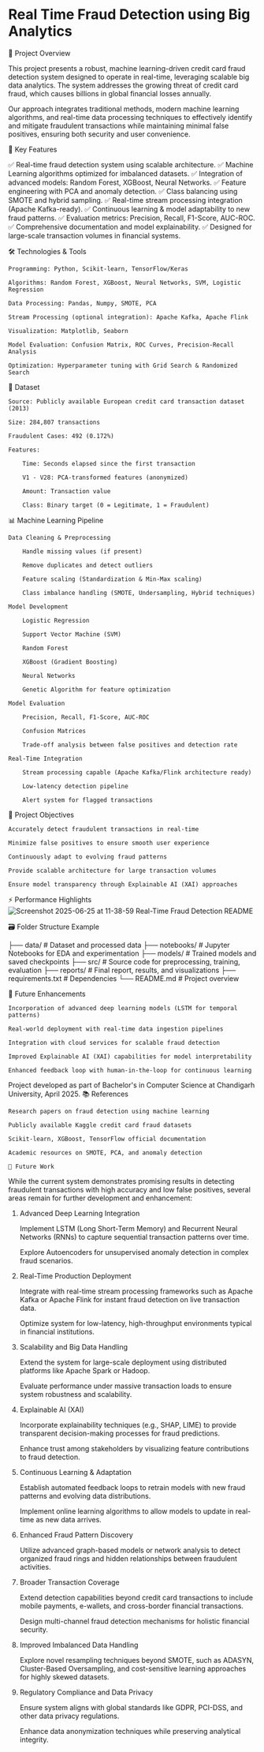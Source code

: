 # Real Time Fraud Detection using Big Analytics

📌 Project Overview

This project presents a robust, machine learning-driven credit card fraud detection system designed to operate in real-time, leveraging scalable big data analytics. The system addresses the growing threat of credit card fraud, which causes billions in global financial losses annually.

Our approach integrates traditional methods, modern machine learning algorithms, and real-time data processing techniques to effectively identify and mitigate fraudulent transactions while maintaining minimal false positives, ensuring both security and user convenience.

🔑 Key Features

✅ Real-time fraud detection system using scalable architecture.
✅ Machine Learning algorithms optimized for imbalanced datasets.
✅ Integration of advanced models: Random Forest, XGBoost, Neural Networks.
✅ Feature engineering with PCA and anomaly detection.
✅ Class balancing using SMOTE and hybrid sampling.
✅ Real-time stream processing integration (Apache Kafka-ready).
✅ Continuous learning & model adaptability to new fraud patterns.
✅ Evaluation metrics: Precision, Recall, F1-Score, AUC-ROC.
✅ Comprehensive documentation and model explainability.
✅ Designed for large-scale transaction volumes in financial systems.

🛠️ Technologies & Tools

    Programming: Python, Scikit-learn, TensorFlow/Keras

    Algorithms: Random Forest, XGBoost, Neural Networks, SVM, Logistic Regression

    Data Processing: Pandas, Numpy, SMOTE, PCA

    Stream Processing (optional integration): Apache Kafka, Apache Flink

    Visualization: Matplotlib, Seaborn

    Model Evaluation: Confusion Matrix, ROC Curves, Precision-Recall Analysis

    Optimization: Hyperparameter tuning with Grid Search & Randomized Search

📂 Dataset

    Source: Publicly available European credit card transaction dataset (2013)

    Size: 284,807 transactions

    Fraudulent Cases: 492 (0.172%)

    Features:

        Time: Seconds elapsed since the first transaction

        V1 - V28: PCA-transformed features (anonymized)

        Amount: Transaction value

        Class: Binary target (0 = Legitimate, 1 = Fraudulent)

📊 Machine Learning Pipeline

    Data Cleaning & Preprocessing

        Handle missing values (if present)

        Remove duplicates and detect outliers

        Feature scaling (Standardization & Min-Max scaling)

        Class imbalance handling (SMOTE, Undersampling, Hybrid techniques)

    Model Development

        Logistic Regression

        Support Vector Machine (SVM)

        Random Forest

        XGBoost (Gradient Boosting)

        Neural Networks

        Genetic Algorithm for feature optimization

    Model Evaluation

        Precision, Recall, F1-Score, AUC-ROC

        Confusion Matrices

        Trade-off analysis between false positives and detection rate

    Real-Time Integration

        Stream processing capable (Apache Kafka/Flink architecture ready)

        Low-latency detection pipeline

        Alert system for flagged transactions

🎯 Project Objectives

    Accurately detect fraudulent transactions in real-time

    Minimize false positives to ensure smooth user experience

    Continuously adapt to evolving fraud patterns

    Provide scalable architecture for large transaction volumes

    Ensure model transparency through Explainable AI (XAI) approaches

⚡ Performance Highlights
![Screenshot 2025-06-25 at 11-38-59 Real-Time Fraud Detection README](https://github.com/user-attachments/assets/4015716d-123d-48d6-b7ff-cd429b662d6b)

🗃️ Folder Structure Example

├── data/                  # Dataset and processed data
├── notebooks/             # Jupyter Notebooks for EDA and experimentation
├── models/                # Trained models and saved checkpoints
├── src/                   # Source code for preprocessing, training, evaluation
├── reports/               # Final report, results, and visualizations
├── requirements.txt       # Dependencies
└── README.md              # Project overview

🏁 Future Enhancements

    Incorporation of advanced deep learning models (LSTM for temporal patterns)

    Real-world deployment with real-time data ingestion pipelines

    Integration with cloud services for scalable fraud detection

    Improved Explainable AI (XAI) capabilities for model interpretability

    Enhanced feedback loop with human-in-the-loop for continuous learning


Project developed as part of Bachelor's in Computer Science at Chandigarh University, April 2025.
📚 References

    Research papers on fraud detection using machine learning

    Publicly available Kaggle credit card fraud datasets

    Scikit-learn, XGBoost, TensorFlow official documentation

    Academic resources on SMOTE, PCA, and anomaly detection

    🔮 Future Work

While the current system demonstrates promising results in detecting fraudulent transactions with high accuracy and low false positives, several areas remain for further development and enhancement:
1. Advanced Deep Learning Integration

    Implement LSTM (Long Short-Term Memory) and Recurrent Neural Networks (RNNs) to capture sequential transaction patterns over time.

    Explore Autoencoders for unsupervised anomaly detection in complex fraud scenarios.

2. Real-Time Production Deployment

    Integrate with real-time stream processing frameworks such as Apache Kafka or Apache Flink for instant fraud detection on live transaction data.

    Optimize system for low-latency, high-throughput environments typical in financial institutions.

3. Scalability and Big Data Handling

    Extend the system for large-scale deployment using distributed platforms like Apache Spark or Hadoop.

    Evaluate performance under massive transaction loads to ensure system robustness and scalability.

4. Explainable AI (XAI)

    Incorporate explainability techniques (e.g., SHAP, LIME) to provide transparent decision-making processes for fraud predictions.

    Enhance trust among stakeholders by visualizing feature contributions to fraud detection.

5. Continuous Learning & Adaptation

    Establish automated feedback loops to retrain models with new fraud patterns and evolving data distributions.

    Implement online learning algorithms to allow models to update in real-time as new data arrives.

6. Enhanced Fraud Pattern Discovery

    Utilize advanced graph-based models or network analysis to detect organized fraud rings and hidden relationships between fraudulent activities.

7. Broader Transaction Coverage

    Extend detection capabilities beyond credit card transactions to include mobile payments, e-wallets, and cross-border financial transactions.

    Design multi-channel fraud detection mechanisms for holistic financial security.

8. Improved Imbalanced Data Handling

    Explore novel resampling techniques beyond SMOTE, such as ADASYN, Cluster-Based Oversampling, and cost-sensitive learning approaches for highly skewed datasets.

9. Regulatory Compliance and Data Privacy

    Ensure system aligns with global standards like GDPR, PCI-DSS, and other data privacy regulations.

    Enhance data anonymization techniques while preserving analytical integrity.


